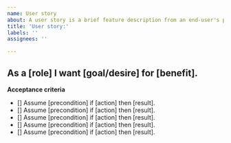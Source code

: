 ```yaml
---
name: User story
about: A user story is a brief feature description from an end-user's perspective.
title: 'User story:'
labels: ''
assignees: ''

---
```


## **As a [role] I want [goal/desire] for [benefit].**

**Acceptance criteria**

- [] Assume [precondition] if [action] then [result].
- [] Assume [precondition] if [action] then [result].
- [] Assume [precondition] if [action] then [result].
- [] Assume [precondition] if [action] then [result].
- [] Assume [precondition] if [action] then [result].
